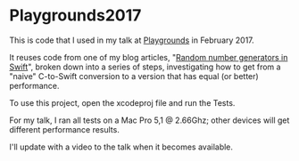 # Playgrounds2017

This is code that I used in my talk at [Playgrounds](http://www.playgroundscon.com) in February 2017.

It reuses code from one of my blog articles, "[Random number generators in Swift](https://www.cocoawithlove.com/blog/2016/05/19/random-numbers.html)", broken down into a series of steps, investigating how to get from a "naive" C-to-Swift conversion to a version that has equal (or better) performance.

To use this project, open the xcodeproj file and run the Tests.

For my talk, I ran all tests on a Mac Pro 5,1 @ 2.66Ghz; other devices will get different performance results.

I'll update with a video to the talk when it becomes available.